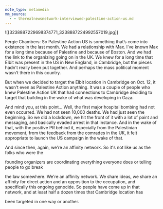 ```yaml
---
note_type: metamedia
mm_source:
  - - therealnewsnetwork-interviewed-palestine-action-us.md
---
```


![[3238887229698374771_3238887224992557019.jpg]]

Fergie Chambers: So Palestine Action US is something that’s come into existence in the
last month. We had a relationship with Max. I've known Max for a long time because of
Palestine and because of Boston. And we had the link to the organizing going on in the UK.
We knew for a long time that Elbit was present in the US in New England, in Cambridge,
but the pieces hadn't really been put together. And perhaps the mass political moment
wasn't there in this country.

But when we decided to target the Elbit location in Cambridge on Oct. 12, it wasn't even as
Palestine Action anything. It was a couple of people who knew Palestine Action UK that had
connections to Cambridge deciding to target that building in the wake of what was
developing in Gaza.

And mind you, at this point... Well, the first major hospital bombing had not even occurred.
We had not seen 10,000 deaths. We had just seen the beginning. So we did a lockdown, we
hit the front of it with a lot of paint and messaging, and basically evaded arrest in that
instance. And in the wake of that, with the positive PR behind it, especially from the
Palestinian movement, from the feedback from the comrades in the UK, it felt appropriate to
launch the US campaign in the wake of that.

And since then, again, we're an affinity network. So it's not like us as the folks who were the

founding organizers are coordinating everything everyone does or telling people to go break

the law somewhere. We're an affinity network. We share ideas, we share an affinity for direct
action and an opposition to the occupation, and specifically this ongoing genocide. So people
have come up in that network, and at least half a dozen times that Cambridge location has

been targeted in one way or another.



